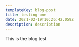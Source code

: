 ```yaml
---
templateKey: blog-post
title: testing-one
date: 2021-02-19T10:26:42.059Z
description: description
---
```

This is the blog test